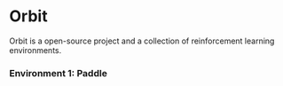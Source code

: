 # Orbit

Orbit is a open-source project and a collection of reinforcement learning environments.

### Environment 1: Paddle

